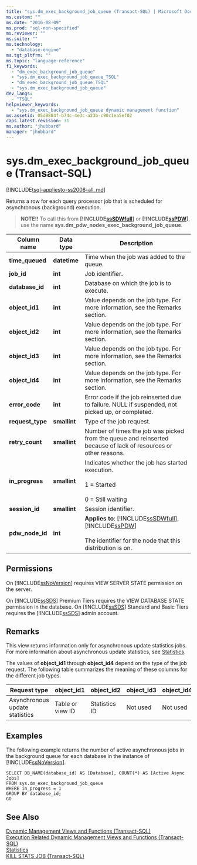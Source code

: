 ```yaml
---
title: "sys.dm_exec_background_job_queue (Transact-SQL) | Microsoft Docs"
ms.custom: ""
ms.date: "2016-08-09"
ms.prod: "sql-non-specified"
ms.reviewer: ""
ms.suite: ""
ms.technology: 
  - "database-engine"
ms.tgt_pltfrm: ""
ms.topic: "language-reference"
f1_keywords: 
  - "dm_exec_background_job_queue"
  - "sys.dm_exec_background_job_queue_TSQL"
  - "dm_exec_background_job_queue_TSQL"
  - "sys.dm_exec_background_job_queue"
dev_langs: 
  - "TSQL"
helpviewer_keywords: 
  - "sys.dm_exec_background_job_queue dynamic management function"
ms.assetid: 05d9884f-b74c-4e3c-a23b-c90c1ea5ef02
caps.latest.revision: 31
ms.author: "jhubbard"
manager: "jhubbard"
---
```

# sys.dm_exec_background_job_queue (Transact-SQL)
[!INCLUDE[tsql-appliesto-ss2008-all_md](../../database-engine/configure/windows/includes/tsql-appliesto-ss2008-all-md.md)]

  Returns a row for each query processor job that is scheduled for asynchronous (background) execution.  
  
> **NOTE!!** To call this from **[!INCLUDE[ssSDWfull](../../relational-databases/security/encryption/includes/sssdwfull-md.md)]** or **[!INCLUDE[ssPDW](../../database-engine/configure/windows/includes/sspdw-md.md)]**, use the name **sys.dm_pdw_nodes_exec_background_job_queue**.  
  
|Column name|Data type|Description|  
|-----------------|---------------|-----------------|  
|**time_queued**|**datetime**|Time when the job was added to the queue.|  
|**job_id**|**int**|Job identifier.|  
|**database_id**|**int**|Database on which the job is to execute.|  
|**object_id1**|**int**|Value depends on the job type. For more information, see the Remarks section.|  
|**object_id2**|**int**|Value depends on the job type. For more information, see the Remarks section.|  
|**object_id3**|**int**|Value depends on the job type. For more information, see the Remarks section.|  
|**object_id4**|**int**|Value depends on the job type. For more information, see the Remarks section.|  
|**error_code**|**int**|Error code if the job reinserted due to failure. NULL if suspended, not picked up, or completed.|  
|**request_type**|**smallint**|Type of the job request.|  
|**retry_count**|**smallint**|Number of times the job was picked from the queue and reinserted because of lack of resources or other reasons.|  
|**in_progress**|**smallint**|Indicates whether the job has started execution.<br /><br /> 1 = Started<br /><br /> 0 = Still waiting|  
|**session_id**|**smallint**|Session identifier.|  
|**pdw_node_id**|**int**|**Applies to**: [!INCLUDE[ssSDWfull](../../relational-databases/security/encryption/includes/sssdwfull-md.md)], [!INCLUDE[ssPDW](../../database-engine/configure/windows/includes/sspdw-md.md)]<br /><br /> The identifier for the node that this distribution is on.|  
  
## Permissions  
 On [!INCLUDE[ssNoVersion](../../advanced-analytics/r-services/includes/ssnoversion-md.md)] requires VIEW SERVER STATE permission on the server.  
  
 On [!INCLUDE[ssSDS](../../analysis-services/multidimensional-models/includes/sssds-md.md)] Premium Tiers requires the VIEW DATABASE STATE permission in the database. On [!INCLUDE[ssSDS](../../analysis-services/multidimensional-models/includes/sssds-md.md)] Standard and Basic Tiers requires the [!INCLUDE[ssSDS](../../analysis-services/multidimensional-models/includes/sssds-md.md)] admin account.  
  
## Remarks  
 This view returns information only for asynchronous update statistics jobs. For more information about asynchronous update statistics, see [Statistics](../../relational-databases/statistics/statistics.md).  
  
 The values of **object_id1** through **object_id4** depend on the type of the job request. The following table summarizes the meaning of these columns for the different job types.  
  
|Request type|object_id1|object_id2|object_id3|object_id4|  
|------------------|-----------------|-----------------|-----------------|-----------------|  
|Asynchronous update statistics|Table or view ID|Statistics ID|Not used|Not used|  
  
## Examples  
 The following example returns the number of active asynchronous jobs in the background queue for each database in the instance of [!INCLUDE[ssNoVersion](../../advanced-analytics/r-services/includes/ssnoversion-md.md)].  
  
```  
SELECT DB_NAME(database_id) AS [Database], COUNT(*) AS [Active Async Jobs]  
FROM sys.dm_exec_background_job_queue  
WHERE in_progress = 1  
GROUP BY database_id;  
GO  
```  
  
## See Also  
 [Dynamic Management Views and Functions &#40;Transact-SQL&#41;](../Topic/Dynamic%20Management%20Views%20and%20Functions%20\(Transact-SQL\).md)   
 [Execution Related Dynamic Management Views and Functions &#40;Transact-SQL&#41;](../../relational-databases/system-dynamic-management-views/execution-related-dynamic-management-views-and-functions-transact-sql.md)   
 [Statistics](../../relational-databases/statistics/statistics.md)   
 [KILL STATS JOB &#40;Transact-SQL&#41;](../../t-sql/language-elements/kill-stats-job-transact-sql.md)  
  
  


